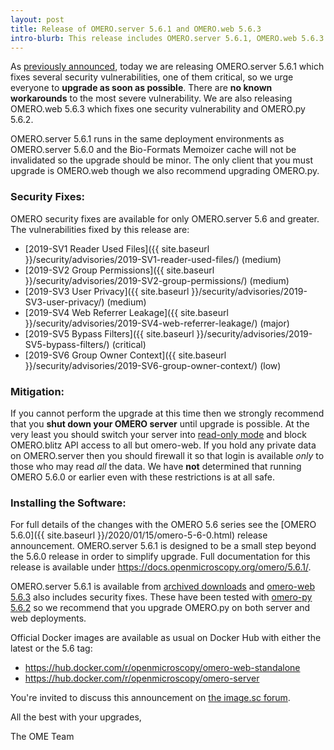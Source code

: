 ```yaml
---
layout: post
title: Release of OMERO.server 5.6.1 and OMERO.web 5.6.3
intro-blurb: This release includes OMERO.server 5.6.1, OMERO.web 5.6.3 and OMERO.py 5.6.2
---
```


As [previously announced](https://forum.image.sc/t/34691), today we are
releasing OMERO.server 5.6.1 which fixes several security vulnerabilities, one
of them critical, so we urge everyone to **upgrade as soon as
possible**. There are **no known workarounds** to the most severe
vulnerability. We are also releasing OMERO.web 5.6.3 which fixes one security
vulnerability and OMERO.py 5.6.2.

OMERO.server 5.6.1 runs in the same deployment environments as OMERO.server 5.6.0 and
the Bio-Formats Memoizer cache will not be invalidated so the upgrade
should be minor. The only client that you must upgrade is OMERO.web
though we also recommend upgrading OMERO.py.

### Security Fixes:

OMERO security fixes are available for only OMERO.server 5.6 and greater. The
vulnerabilities fixed by this release are:

* [2019-SV1 Reader Used Files]({{ site.baseurl }}/security/advisories/2019-SV1-reader-used-files/) (medium)
* [2019-SV2 Group Permissions]({{ site.baseurl }}/security/advisories/2019-SV2-group-permissions/) (medium)
* [2019-SV3 User Privacy]({{ site.baseurl }}/security/advisories/2019-SV3-user-privacy/) (medium)
* [2019-SV4 Web Referrer Leakage]({{ site.baseurl }}/security/advisories/2019-SV4-web-referrer-leakage/) (major)
* [2019-SV5 Bypass Filters]({{ site.baseurl }}/security/advisories/2019-SV5-bypass-filters/) (critical)
* [2019-SV6 Group Owner Context]({{ site.baseurl }}/security/advisories/2019-SV6-group-owner-context/) (low)

### Mitigation:

If you cannot perform the upgrade at this time then we strongly
recommend that you **shut down your OMERO server** until upgrade is
possible. At the very least you should switch your server into
[read-only mode](https://docs.openmicroscopy.org/omero/5.6/developers/Server/Clustering.html#read-only)
and block OMERO.blitz API access to all but omero-web. If you hold any
private data on OMERO.server then you should firewall it so that login
is available *only* to those who may read *all* the data. We have
**not** determined that running OMERO 5.6.0 or earlier even with these
restrictions is at all safe.

### Installing the Software:

For full details of the changes with the OMERO 5.6 series see the
[OMERO 5.6.0]({{ site.baseurl }}/2020/01/15/omero-5-6-0.html) release
announcement. OMERO.server 5.6.1 is designed to be a small step beyond the 5.6.0 release
in order to simplify upgrade. Full documentation for this release is available
under <https://docs.openmicroscopy.org/omero/5.6.1/>.

OMERO.server 5.6.1 is available from
[archived downloads](https://github.com/ome/openmicroscopy/releases/tag/v5.6.1)
and [omero-web 5.6.3](https://pypi.org/project/omero-web/5.6.3/) also
includes security fixes. These have been tested with
[omero-py 5.6.2](https://pypi.org/project/omero-py/5.6.2/) so we
recommend that you upgrade OMERO.py on both server and web deployments.

Official Docker images are available as usual on Docker Hub with either
the latest or the 5.6 tag:

* <https://hub.docker.com/r/openmicroscopy/omero-web-standalone>
* <https://hub.docker.com/r/openmicroscopy/omero-server>

You're invited to discuss this announcement on
[the image.sc forum](https://forum.image.sc/tags/c/data-management/29/omero).

All the best with your upgrades,

The OME Team
